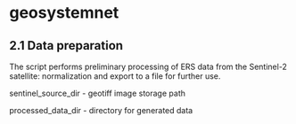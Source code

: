 # geosystemnet

2.1 Data preparation
-----------------------------------
The script performs preliminary processing of ERS data from the Sentinel-2 satellite: normalization and export to a file for further use.

sentinel_source_dir - geotiff image storage path 

processed_data_dir - directory for generated data
